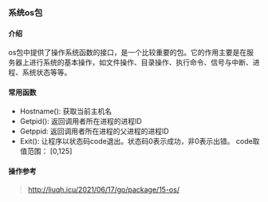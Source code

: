### 系统os包


#### 介绍
os包中提供了操作系统函数的接口，是一个比较重要的包。它的作用主要是在服务器上进行系统的基本操作，如文件操作、目录操作、执行命令、信号与中断、进程、系统状态等等。

#### 常用函数

- Hostname(): 获取当前主机名
- Getpid(): 返回调用者所在进程的进程ID
- Getppid: 返回调用者所在进程的父进程的进程ID
- Exit(): 让程序以状态码code退出。状态码0表示成功，非0表示出错。 code取值范围： [0,125]

#### 操作参考
> http://liuqh.icu/2021/06/17/go/package/15-os/
